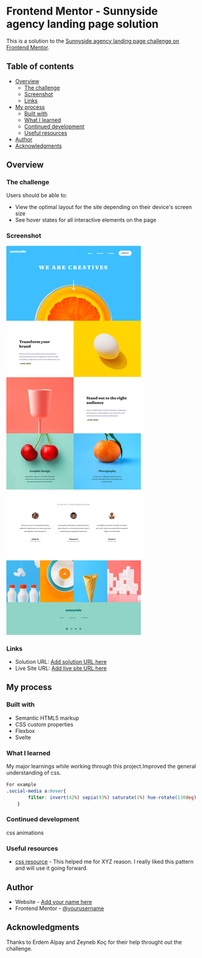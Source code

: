 # Frontend Mentor - Sunnyside agency landing page solution

This is a solution to the [Sunnyside agency landing page challenge on Frontend Mentor](https://www.frontendmentor.io/challenges/sunnyside-agency-landing-page-7yVs3B6ef). 

## Table of contents

- [Overview](#overview)
  - [The challenge](#the-challenge)
  - [Screenshot](#screenshot)
  - [Links](#links)
- [My process](#my-process)
  - [Built with](#built-with)
  - [What I learned](#what-i-learned)
  - [Continued development](#continued-development)
  - [Useful resources](#useful-resources)
- [Author](#author)
- [Acknowledgments](#acknowledgments)

## Overview

### The challenge

Users should be able to:

- View the optimal layout for the site depending on their device's screen size
- See hover states for all interactive elements on the page

### Screenshot

![](./public/images/Screenshot-2021-06-19-at-16-22-35-Svelte-app.png)

### Links

- Solution URL: [Add solution URL here](https://github.com/esralpay/sunnysideChallenge)
- Live Site URL: [Add live site URL here](https://wonderful-torvalds-79739f.netlify.app)

## My process

### Built with

- Semantic HTML5 markup
- CSS custom properties
- Flexbox
- Svelte


### What I learned

My major learnings while working through this project.Improved the general understanding of css.

```css (learned how to change .svg color)
For example
.social-media a:hover{
		filter: invert(42%) sepia(93%) saturate(1%) hue-rotate(130deg) brightness(500%) contrast(119%);
	}

```

### Continued development

css animations

### Useful resources

- [ css resource](https://cssreference.io/) - This helped me for XYZ reason. I really liked this pattern and will use it going forward.

## Author

- Website - [Add your name here](https://www.your-site.com)
- Frontend Mentor - [@yourusername](https://www.frontendmentor.io/profile/yourusername)


## Acknowledgments

Thanks to Erdem Alpay and Zeyneb Koç for their help throught out 
the challenge.

